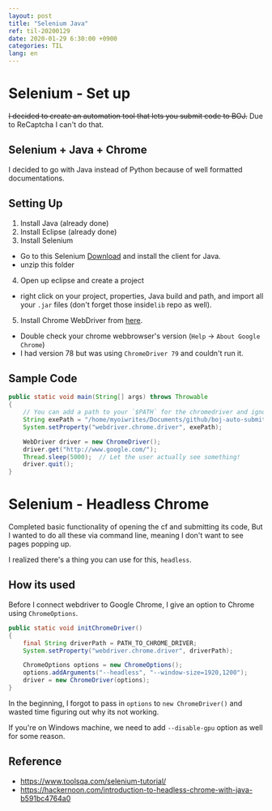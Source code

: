 ```yaml
---
layout: post
title: "Selenium Java"
ref: til-20200129
date: 2020-01-29 6:30:00 +0900
categories: TIL
lang: en
---
```


# Selenium - Set up

~~I decided to create an automation tool that lets you submit code to BOJ.~~
Due to ReCaptcha I can't do that. 

## Selenium + Java + Chrome
I decided to go with Java instead of Python because of well formatted documentations.

## Setting Up
1. Install Java (already done)
2. Install Eclipse (already done)
3. Install Selenium
  + Go to this Selenium [Download](https://selenium.dev/downloads/) and install the client for Java.
  + unzip this folder
4. Open up eclipse and create a project
  + right click on your project, properties, Java build and path, and import all your `.jar` files (don't forget those inside`lib` repo as well).
5. Install Chrome WebDriver from [here](https://sites.google.com/a/chromium.org/chromedriver/downloads).
  + Double check your chrome webbrowser's version (`Help` -> `About Google Chrome`)
  + I had version 78 but was using `ChromeDriver 79` and couldn't run it.

## Sample Code
```java
public static void main(String[] args) throws Throwable
{
    // You can add a path to your `$PATH` for the chromedriver and ignore below 2 lines
    String exePath = "/home/myoiwrites/Documents/github/boj-auto-submit/chromedriver_linux64/chromedriver";
    System.setProperty("webdriver.chrome.driver", exePath);

    WebDriver driver = new ChromeDriver();
    driver.get("http://www.google.com/");
    Thread.sleep(5000);  // Let the user actually see something!
    driver.quit();
}
```

# Selenium - Headless Chrome

Completed basic functionality of opening the cf and submitting its code,
But I wanted to do all these via command line, meaning I don't want to see pages popping up.

I realized there's a thing you can use for this, `headless`.

## How its used
Before I connect webdriver to Google Chrome, I give an option to Chrome using `ChromeOptions`.

```java
public static void initChromeDriver()
{
    final String driverPath = PATH_TO_CHROME_DRIVER;
    System.setProperty("webdriver.chrome.driver", driverPath);

    ChromeOptions options = new ChromeOptions();
    options.addArguments("--headless", "--window-size=1920,1200");
    driver = new ChromeDriver(options);
}
```

In the beginning, I forgot to pass in `options` to `new ChromeDriver()` and wasted time figuring out why its not working.

If you're on Windows machine, we need to add `--disable-gpu` option as well for some reason.

## Reference
- https://www.toolsqa.com/selenium-tutorial/
- https://hackernoon.com/introduction-to-headless-chrome-with-java-b591bc4764a0
